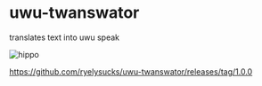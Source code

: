 # uwu-twanswator
translates text into uwu speak


![hippo](https://i.giphy.com/media/Dkm0stsKWhh4KDWNTX/giphy.gif)

https://github.com/ryelysucks/uwu-twanswator/releases/tag/1.0.0


